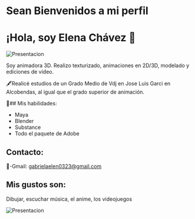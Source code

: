 # Sean Bienvenidos a mi perfil 

# ¡Hola, soy Elena Chávez 👋

![Presentacion](https://media.tenor.com/27rkqr0nBJsAAAAM/sonic-the-hedgehog-super-sonic.gif)

Soy animadora 3D. Realizo texturizado, animaciones en 2D/3D, modelado y ediciones de vídeo. 

🖋️Realicé estudios de un Grado Medio de Vdj en Jose Luis Garci en Alcobendas, al igual que el grado superior de animación. 

💎## Mis habilidades:

- Maya
- Blender
- Substance
- Todo el paquete de Adobe

## Contacto:

📧-Gmail: gabrielaelen0323@gmail.com

## Mis gustos son:

Dibujar, escuchar música, el anime, los videojuegos

![Presentacion](https://media.tenor.com/VEp3WM5DV3UAAAAj/sonic.gif)
